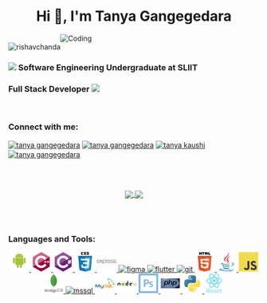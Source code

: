 
<h1 align="center">Hi 👋, I'm Tanya Gangegedara</h1>
<div align="center">

</div>
<img align="right" alt="Coding" width="400" src="https://user-images.githubusercontent.com/68680779/148360131-0873cdd9-b9e6-4856-96e4-fd6f0f5516ff.gif">

<p align="left"> <img src="https://komarev.com/ghpvc/?username=TanyaKaushi&label=Profile%20views&color=0e75b6&style=flat" alt="rishavchanda" /> </p>

<h3><img src="https://user-images.githubusercontent.com/68680779/148364086-0189eb64-d168-46cc-a195-72dca2dd2490.png" width="35"> Software Engineering Undergraduate at SLIIT  
</h3>
<h3>Full Stack Developer 
  <img src="https://user-images.githubusercontent.com/68680779/148377200-06a37784-9efc-4dbe-9e12-a1527279edd6.png" width="35"></h3>
 <br>
<h3 align="left">Connect with me:</h3

<p align="left">
<a href="https://linkedin.com/in/tanya gangegedara" target="blank"><img align="center" src="https://raw.githubusercontent.com/rahuldkjain/github-profile-readme-generator/master/src/images/icons/Social/linked-in-alt.svg" alt="tanya gangegedara" height="30" width="40" /></a>
<a href="https://fb.com/tanya gangegedara" target="blank"><img align="center" src="https://raw.githubusercontent.com/rahuldkjain/github-profile-readme-generator/master/src/images/icons/Social/facebook.svg" alt="tanya gangegedara" height="30" width="40" /></a>
<a href="https://instagram.com/tanya kaushi" target="blank"><img align="center" src="https://raw.githubusercontent.com/rahuldkjain/github-profile-readme-generator/master/src/images/icons/Social/instagram.svg" alt="tanya kaushi" height="30" width="40" /></a>
<a href="https://www.hackerrank.com/tanya gangegedara" target="blank"><img align="center" src="https://raw.githubusercontent.com/rahuldkjain/github-profile-readme-generator/master/src/images/icons/Social/hackerrank.svg" alt="tanya gangegedara" height="30" width="40" /></a>
</p>

<br>
<br>
<p align="center">
  <a href="https://github.com/TanyaKaushi/github-readme-stats">
    <img
      align="center"
          height="165"
      src="https://github-readme-stats.vercel.app/api/top-langs/?username=TanyaKaushi&exclude_repo=cravingslk-cms-joomla&layout=compact&theme=dracula"
    />
  </a>
  <a href="https://github.com/TanyaKaushi/github-readme-stats">
    <img
      align="center"
      height="165"
      src="https://github-readme-stats.vercel.app/api?username=TanyaKaushi&count_private=true&show_icons=true&custom_title=Github%20Stats&theme=dracula"
    />
  </a>
</p>
<br>
<br>

<h3 align="left">Languages and Tools:</h3>
<p align="center"> <a href="https://developer.android.com" target="_blank" rel="noreferrer"> 
  <img src="https://raw.githubusercontent.com/devicons/devicon/master/icons/android/android-original-wordmark.svg" alt="android" width="40" height="40"/> </a>
  <a href="https://www.w3schools.com/cpp/" target="_blank" rel="noreferrer"> <img src="https://raw.githubusercontent.com/devicons/devicon/master/icons/cplusplus/cplusplus-original.svg" alt="cplusplus" width="40" height="40"/> </a> <a href="https://www.w3schools.com/cs/" target="_blank" rel="noreferrer"> <img src="https://raw.githubusercontent.com/devicons/devicon/master/icons/csharp/csharp-original.svg" alt="csharp" width="40" height="40"/> </a> <a href="https://www.w3schools.com/css/" target="_blank" rel="noreferrer"> <img src="https://raw.githubusercontent.com/devicons/devicon/master/icons/css3/css3-original-wordmark.svg" alt="css3" width="40" height="40"/> </a> <a href="https://expressjs.com" target="_blank" rel="noreferrer"> <img src="https://raw.githubusercontent.com/devicons/devicon/master/icons/express/express-original-wordmark.svg" alt="express" width="40" height="40"/> </a> <a href="https://www.figma.com/" target="_blank" rel="noreferrer"> <img src="https://www.vectorlogo.zone/logos/figma/figma-icon.svg" alt="figma" width="40" height="40"/> </a> <a href="https://flutter.dev" target="_blank" rel="noreferrer"> <img src="https://www.vectorlogo.zone/logos/flutterio/flutterio-icon.svg" alt="flutter" width="40" height="40"/> </a> <a href="https://git-scm.com/" target="_blank" rel="noreferrer"> <img src="https://www.vectorlogo.zone/logos/git-scm/git-scm-icon.svg" alt="git" width="40" height="40"/> </a> <a href="https://www.w3.org/html/" target="_blank" rel="noreferrer"> <img src="https://raw.githubusercontent.com/devicons/devicon/master/icons/html5/html5-original-wordmark.svg" alt="html5" width="40" height="40"/> </a> </a> <a href="https://www.java.com" target="_blank" rel="noreferrer"> <img src="https://raw.githubusercontent.com/devicons/devicon/master/icons/java/java-original.svg" alt="java" width="40" height="40"/> </a> <a href="https://developer.mozilla.org/en-US/docs/Web/JavaScript" target="_blank" rel="noreferrer"> <img src="https://raw.githubusercontent.com/devicons/devicon/master/icons/javascript/javascript-original.svg" alt="javascript" width="40" height="40"/> </a> <a href="https://www.mongodb.com/" target="_blank" rel="noreferrer"> <img src="https://raw.githubusercontent.com/devicons/devicon/master/icons/mongodb/mongodb-original-wordmark.svg" alt="mongodb" width="40" height="40"/> </a> <a href="https://www.microsoft.com/en-us/sql-server" target="_blank" rel="noreferrer"> <img src="https://www.svgrepo.com/show/303229/microsoft-sql-server-logo.svg" alt="mssql" width="40" height="40"/> </a> <a href="https://www.mysql.com/" target="_blank" rel="noreferrer"> <img src="https://raw.githubusercontent.com/devicons/devicon/master/icons/mysql/mysql-original-wordmark.svg" alt="mysql" width="40" height="40"/> </a> <a href="https://nodejs.org" target="_blank" rel="noreferrer"> <img src="https://raw.githubusercontent.com/devicons/devicon/master/icons/nodejs/nodejs-original-wordmark.svg" alt="nodejs" width="40" height="40"/> </a> <a href="https://www.photoshop.com/en" target="_blank" rel="noreferrer"> <img src="https://raw.githubusercontent.com/devicons/devicon/master/icons/photoshop/photoshop-line.svg" alt="photoshop" width="40" height="40"/> </a> <a href="https://www.php.net" target="_blank" rel="noreferrer"> <img src="https://raw.githubusercontent.com/devicons/devicon/master/icons/php/php-original.svg" alt="php" width="40" height="40"/> </a> <a href="https://www.python.org" target="_blank" rel="noreferrer"> <img src="https://raw.githubusercontent.com/devicons/devicon/master/icons/python/python-original.svg" alt="python" width="40" height="40"/> </a> <a href="https://reactjs.org/" target="_blank" rel="noreferrer"> <img src="https://raw.githubusercontent.com/devicons/devicon/master/icons/react/react-original-wordmark.svg" alt="react" width="40" height="40"/> </a> <a href="https://reactnative.dev/" target="_blank" rel="noreferrer"> </a> </p>



